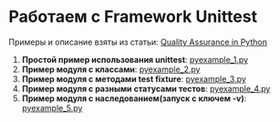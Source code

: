 # Работаем с Framework Unittest

Примеры и описание взяты из статьи: [Quality Assurance in Python](http://gahcep.github.io/blog/2013/02/10/qa-in-python-unittest/)

1. **Простой пример использования unittest**: [pyexample_1.py](https://github.com/MaxOvcharov/python_test_scripts/blob/master/pyexample_1.py)
2. **Пример модуля с классами**: [pyexample_2.py](https://github.com/MaxOvcharov/python_test_scripts/blob/master/pyexample_2.py)
3. **Пример модуля с методами test fixture**: [pyexample_3.py](https://github.com/MaxOvcharov/python_test_scripts/blob/master/pyexample_3.py)
4. **Пример модуля с разными статусами тестов**: [pyexample_4.py](https://github.com/MaxOvcharov/python_test_scripts/blob/master/pyexample_4_status.py)
5. **Пример модуля с наследованием(запуск с ключем -v)**: [pyexample_5.py](https://github.com/MaxOvcharov/python_test_scripts/blob/master/pyexample_5_inheritance.py)

